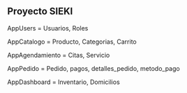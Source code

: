 ## Proyecto SIEKI

AppUsers = Usuarios, Roles

AppCatalogo = Producto, Categorias, Carrito

AppAgendamiento = Citas, Servicio

AppPedido = Pedido, pagos, detalles_pedido, metodo_pago

AppDashboard = Inventario, Domicilios